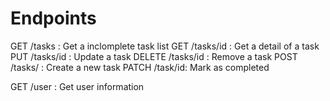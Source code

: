 # Endpoints

GET /tasks : Get a inclomplete task list 
GET /tasks/id : Get a detail of a task
PUT /tasks/id : Update a task
DELETE /tasks/id : Remove a task
POST /tasks/ : Create a new task
PATCH /task/id: Mark as completed

GET /user : Get user information
